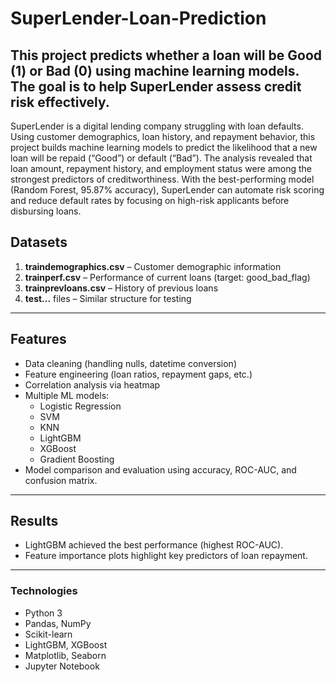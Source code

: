 # SuperLender-Loan-Prediction
This project predicts whether a loan will be Good (1) or Bad (0) using machine learning models. The goal is to help SuperLender assess credit risk effectively.
---

SuperLender is a digital lending company struggling with loan defaults. Using customer demographics, loan history, and repayment behavior, this project builds machine learning models to predict the likelihood that a new loan will be repaid (“Good”) or default (“Bad”).
The analysis revealed that loan amount, repayment history, and employment status were among the strongest predictors of creditworthiness.
With the best-performing model (Random Forest, 95.87% accuracy), SuperLender can automate risk scoring and reduce default rates by focusing on high-risk applicants before disbursing loans.

## Datasets
1. **traindemographics.csv** – Customer demographic information  
2. **trainperf.csv** – Performance of current loans (target: good_bad_flag)  
3. **trainprevloans.csv** – History of previous loans  
4. **test...** files – Similar structure for testing
---

## Features
- Data cleaning (handling nulls, datetime conversion)
- Feature engineering (loan ratios, repayment gaps, etc.)
- Correlation analysis via heatmap
- Multiple ML models:
  - Logistic Regression
  - SVM
  - KNN
  - LightGBM
  - XGBoost
  - Gradient Boosting
- Model comparison and evaluation using accuracy, ROC-AUC, and confusion matrix.
---

## Results
- LightGBM achieved the best performance (highest ROC-AUC).  
- Feature importance plots highlight key predictors of loan repayment.
---

### Technologies
- Python 3
- Pandas, NumPy
- Scikit-learn
- LightGBM, XGBoost
- Matplotlib, Seaborn
- Jupyter Notebook
